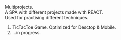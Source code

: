 Multiprojects. <br/>
A SPA with different projects made with REACT. <br/>
Used for practising different techniques. <br/>

1. TicTacToe Game. Optimized for Desctop & Mobile. <br/>
2. ...in progress. <br/>

